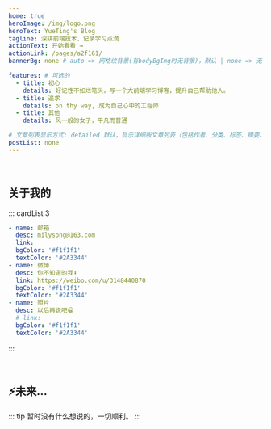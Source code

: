 ```yaml
---
home: true
heroImage: /img/logo.png
heroText: YueTing's Blog
tagline: 深耕前端技术、记录学习点滴
actionText: 开始看看 →
actionLink: /pages/a2f161/
bannerBg: none # auto => 网格纹背景(有bodyBgImg时无背景)，默认 | none => 无 | '大图地址' | background: 自定义背景样式       提示：如发现文本颜色不适应你的背景时可以到palette.styl修改$bannerTextColor变量

features: # 可选的
  - title: 初心
    details: 好记性不如烂笔头，写一个大前端学习博客，提升自己帮助他人。
  - title: 追求
    details: on thy way, 成为自己心中的工程师
  - title: 其他
    details: 风一般的女子，平凡而普通

# 文章列表显示方式: detailed 默认，显示详细版文章列表（包括作者、分类、标签、摘要、分页等）| simple => 显示简约版文章列表（仅标题和日期）| none 不显示文章列表
postList: none
---
```

<!-- <p align="center">
  <a class="become-sponsor" href="/pages/1b12ed/">支持这个项目</a>
</p> -->

<style>
.become-sponsor {
  padding: 8px 20px;
  display: inline-block;
  color: #11a8cd;
  border-radius: 30px;
  box-sizing: border-box;
  border: 1px solid #11a8cd;
}
</style>

<br/>


## 关于我的
::: cardList 3
```yaml
- name: 邮箱
  desc: milysong@163.com
  link: 
  bgColor: '#f1f1f1'
  textColor: '#2A3344'
- name: 微博
  desc: 你不知道的我⬇️
  link: https://weibo.com/u/3148440870
  bgColor: '#f1f1f1'
  textColor: '#2A3344'
- name: 照片
  desc: 以后再说吧😁
  # link: 
  bgColor: '#f1f1f1'
  textColor: '#2A3344'
```
:::

<br/>

## ⚡️未来...

::: tip
暂时没有什么想说的，一切顺利。
:::

<br/>

